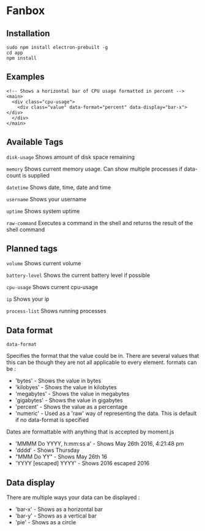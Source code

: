 # Fanbox

## Installation

```
sudo npm install electron-prebuilt -g
cd app
npm install
```

## Examples
```
<!-- Shows a horizontal bar of CPU usage formatted in percent -->
<main>
  <div class="cpu-usage">
    <div class="value" data-format="percent" data-display="bar-x"></div>
  </div>
</main>
```

## Available Tags

```disk-usage```
Shows amount of disk space remaining

```memory```
Shows current memory usage. Can show multiple processes if data-count is supplied

```datetime```
Shows date, time, date and time

```username```
Shows your username

```uptime```
Shows system uptime

```raw-command```
Executes a command in the shell and returns the result of the shell command

## Planned tags

```volume```
Shows current volume

```battery-level```
Shows the current battery level if possible

```cpu-usage```
Shows current cpu-usage

```ip```
Shows your ip

```process-list```
Shows running processes

## Data format


```data-format```

Specifies the format that the value could be in. There are several values that this can be though they are
not all applicable to every element. formats can be :

- 'bytes'     - Shows the value in bytes
- 'kilobyes'  - Shows the value in kilobytes
- 'megabytes' - Shows the value in megabytes
- 'gigabytes' - Shows the value in gigabytes
- 'percent' - Shows the value as a percentage
- 'numeric' - Used as a 'raw' way of representing the data. This is default if no data-format is specified

Dates are formattable with anything that is accepted by moment.js

- 'MMMM Do YYYY, h:mm:ss a' - Shows May 26th 2016, 4:21:48 pm
- 'dddd'                    - Shows Thursday
- "MMM Do YY"               - Shows May 26th 16
- 'YYYY [escaped] YYYY'     - Shows 2016 escaped 2016


## Data display

There are multiple ways your data can be displayed :

- 'bar-x' - Shows as a horizontal bar
- 'bar-y' - Shows as a vertical bar
- 'pie'   - Shows as a circle
